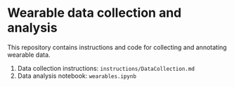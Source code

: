 # Wearable data collection and analysis

This repository contains instructions and code for collecting and annotating wearable data.

1. Data collection instructions: `instructions/DataCollection.md`
2. Data analysis notebook: `wearables.ipynb`